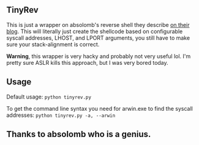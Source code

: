 ## TinyRev

This is just a wrapper on absolomb's reverse shell they describe [on their blog](https://www.absolomb.com/2018-07-24-VulnServer-GTER/). This will literally just create the shellcode based on configurable syscall addresses, LHOST, and LPORT arguments, you still have to make sure your stack-alignment is correct. 

**Warning**, this wrapper is very hacky and probably not very useful lol. I'm pretty sure ASLR kills this approach, but I was very bored today.

## Usage

Default usage:
`python tinyrev.py`

To get the command line syntax you need for arwin.exe to find the syscall addresses:
`python tinyrev.py -a, --arwin`

## Thanks to absolomb who is a genius. 


